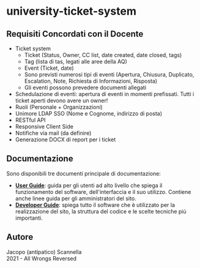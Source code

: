 # university-ticket-system
## Requisiti Concordati con il Docente

* Ticket system 
    - Ticket (Status, Owner, CC list, date created, date closed, tags)
    - Tag (lista di tas, legati alle aree della AQ)
    - Event  (Ticket, date)
    - Sono previsti numerosi tipi di eventi (Apertura, Chiusura, Duplicato, Escalation, Note, Richiesta di Informazioni, Risposta)
    - Gli eventi possono prevedere documenti allegati
* Schedulazione di eventi: apertura di eventi in momenti prefissati. Tutti i ticket aperti devono avere un owner!
* Ruoli (Personale + Organizzazioni)
* Unimore LDAP SSO (Nome e Cognome, indirizzo di posta)
* RESTful API
* Responsive Client Side
* Notifiche via mail (da definire)
* Generazione DOCX di report per i ticket

## Documentazione

Sono disponibili tre documenti principale di documentazione:

* **[User Guide](docs/USAGE.md)**: guida per gli utenti ad alto livello che spiega il 
  funzionamento del software, dell'interfaccia e il suo utilizzo. Contiene anche linee guida
  per gli amministratori del sito.
* **[Developer Guide](docs/CONTRIBUTE.md)**: spiega tutto il software che è utilizzato per la
  realizzazione del sito, la struttura del codice e le scelte tecniche più importanti.
  
## Autore

Jacopo (antipatico) Scannella  
2021 - All Wrongs Reversed